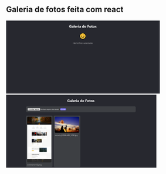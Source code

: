 <h2>Galeria de fotos feita com react </h2>
<img src="screenshots/Capturar1.png" height="200" alt="Screenshot"/><br>
<img src="screenshots/Capturar2.png" height="200" alt="Screenshot"/><br>